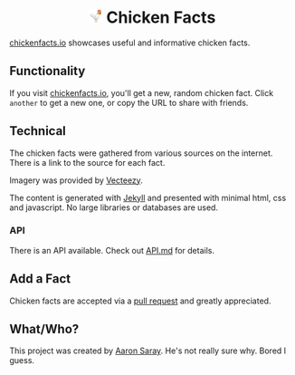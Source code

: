 <h1 align="center"><img src="./logo.png" alt="a chicken" height="25"> Chicken Facts</h1>

[chickenfacts.io](https://chickenfacts.io) showcases useful and informative chicken facts.

## Functionality

If you visit [chickenfacts.io](https://chickenfacts.io), you'll get a new, random chicken fact. Click `another` to get a new one, or copy the URL to share with friends.

## Technical

The chicken facts were gathered from various sources on the internet. There is a link to the source for each fact.

Imagery was provided by [Vecteezy](https://www.vecteezy.com).

The content is generated with [Jekyll](https://jekyllrb.com) and presented with minimal html, css and javascript. No large libraries or databases are used.

### API

There is an API available. Check out [API.md](./API.md) for details.

## Add a Fact

Chicken facts are accepted via a [pull request](https://github.com/aaronsaray/chickenfacts.io/pulls) and greatly appreciated.

## What/Who?

This project was created by [Aaron Saray](https://aaronsaray.com). He's not really sure why. Bored I guess.
